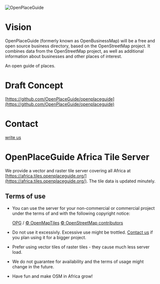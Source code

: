 ![OpenPlaceGuide](https://openplaceguide.org/logo.png)


# Vision

OpenPlaceGuide (formerly known as OpenBusinessMap) will be a free and open source business directory, based on the OpenStreetMap project.
It combines data from the OpenStreetMap project, as well as additional information about businesses and
other places of interest.

An open guide of places.

# Draft Concept

[https://github.com/OpenPlaceGuide/openplaceguide](https://github.com/OpenPlaceGuide/openplaceguide)

# Contact

[write us](mailto:info@addismap.com?subject=OpenPlaceGuide)

# OpenPlaceGuide Africa Tile Server

We provide a vector and raster tile server covering all Africa at [https://africa.tiles.openplaceguide.org/](https://africa.tiles.openplaceguide.org/). The tile data is updated minutely.

## Terms of use

* You can use the server for your non-commercial or commercial project under the terms of and with the following copyright notice:
  
  [OPG](https://openplaceguide.org) / [© OpenMapTiles](https://www.openmaptiles.org/) [© OpenStreetMap contributors](https://www.openstreetmap.org/copyright) 
  
* Do not use it excessivly. Excessive use might be trottled. [Contact us](mailto:info@addismap.com?subject=OpenPlaceGuide+Africa+Tiles) if you plan using it for a bigger project.
* Prefer using vector tiles of raster tiles - they cause much less server load.
* We do not guarantee for availability and the terms of usage might change in the future.
* Have fun and make OSM in Africa grow!
